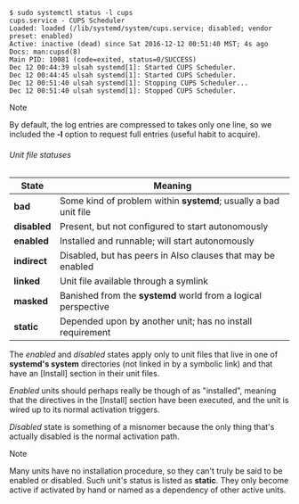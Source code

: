 ```shell
$ sudo systemctl status -l cups
cups.service - CUPS Scheduler
Loaded: loaded (/lib/systemd/system/cups.service; disabled; vendor
preset: enabled)
Active: inactive (dead) since Sat 2016-12-12 00:51:40 MST; 4s ago
Docs: man:cupsd(8)
Main PID: 10081 (code=exited, status=0/SUCCESS)
Dec 12 00:44:39 ulsah systemd[1]: Started CUPS Scheduler.
Dec 12 00:44:45 ulsah systemd[1]: Started CUPS Scheduler.
Dec 12 00:51:40 ulsah systemd[1]: Stopping CUPS Scheduler...
Dec 12 00:51:40 ulsah systemd[1]: Stopped CUPS Scheduler.
```

>[!note]
>By default, the log entries are compressed to takes only one line, so we included the **-l** option to request full entries (useful habit to acquire).

###### Unit file statuses

| State        | Meaning                                                          |
| ------------ | ---------------------------------------------------------------- |
| **bad**      | Some kind of problem within **systemd**; usually a bad unit file |
| **disabled** | Present, but not configured to start autonomously                |
| **enabled**  | Installed and runnable; will start autonomously                  |
| **indirect** | Disabled, but has peers in Also clauses that may be enabled      |
| **linked**   | Unit file available through a symlink                            |
| **masked**   | Banished from the **systemd** world from a logical perspective   |
| **static**   | Depended upon by another unit; has no install requirement        |

The *enabled* and *disabled* states apply only to unit files that live in one of **systemd's system** directories (not linked in by a symbolic link) and that have an [Install] section in their unit files.

*Enabled* units should perhaps really be though of as "installed", meaning that the directives in the [Install] section have been executed, and the unit is wired up to its normal activation triggers.

*Disabled* state is something of a misnomer because the only thing that's actually disabled is the normal activation path.

>[!note]
>Many units have no installation procedure, so they can't truly be said to be enabled or disabled.
>Such unit's status is listed as **static**.
>They only become active if activated by hand or named as a dependency of other active units.

